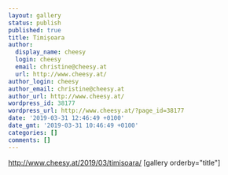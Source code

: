 ```yaml
---
layout: gallery
status: publish
published: true
title: Timișoara
author:
  display_name: cheesy
  login: cheesy
  email: christine@cheesy.at
  url: http://www.cheesy.at/
author_login: cheesy
author_email: christine@cheesy.at
author_url: http://www.cheesy.at/
wordpress_id: 38177
wordpress_url: http://www.cheesy.at/?page_id=38177
date: '2019-03-31 12:46:49 +0100'
date_gmt: '2019-03-31 10:46:49 +0100'
categories: []
comments: []
---
```

http://www.cheesy.at/2019/03/timisoara/
[gallery orderby="title"]
